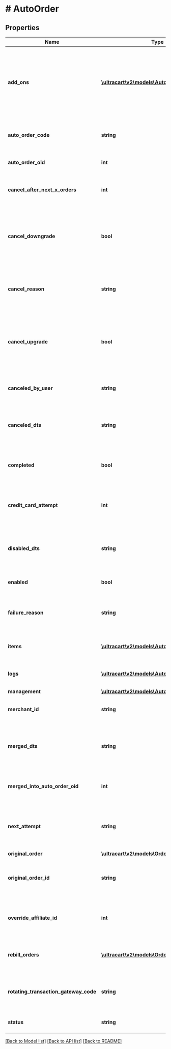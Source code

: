 # # AutoOrder

## Properties

Name | Type | Description | Notes
------------ | ------------- | ------------- | -------------
**add_ons** | [**\ultracart\v2\models\AutoOrderAddonItem[]**](AutoOrderAddonItem.md) | Array of addon objects instructing which items to add to auto order and how many times they should be added. | [optional]
**auto_order_code** | **string** | Unique code assigned to this auto order | [optional]
**auto_order_oid** | **int** | Auto order object identifier | [optional]
**cancel_after_next_x_orders** | **int** | Cancel this auto order after X additional rebills | [optional]
**cancel_downgrade** | **bool** | True if the auto order was canceled because the customer purchased a downgrade item | [optional]
**cancel_reason** | **string** | The reason this auto order was canceled by either merchant or customer | [optional]
**cancel_upgrade** | **bool** | True if the auto order was canceled because the customer purchased an upgrade item | [optional]
**canceled_by_user** | **string** | The user that canceled the auto order | [optional]
**canceled_dts** | **string** | The date/time that the auto order was canceled | [optional]
**completed** | **bool** | True if the auto order ran successfully to completion | [optional]
**credit_card_attempt** | **int** | The number of credit card attempts that have taken place | [optional]
**disabled_dts** | **string** | The date/time the auto order was disabled due to failed rebills | [optional]
**enabled** | **bool** | True if this auto order is enabled | [optional]
**failure_reason** | **string** | The reason this auto order failed during the last rebill attempt | [optional]
**items** | [**\ultracart\v2\models\AutoOrderItem[]**](AutoOrderItem.md) | The items that are setup to rebill | [optional]
**logs** | [**\ultracart\v2\models\AutoOrderLog[]**](AutoOrderLog.md) | Logs associated with this auto order | [optional]
**management** | [**\ultracart\v2\models\AutoOrderManagement**](AutoOrderManagement.md) |  | [optional]
**merchant_id** | **string** | UltraCart merchant ID owning this order | [optional]
**merged_dts** | **string** | The date/time the auto order was merged into another auto order | [optional]
**merged_into_auto_order_oid** | **int** | The auto order that this auto order was merged into | [optional]
**next_attempt** | **string** | The next time that the auto order will be attempted for processing | [optional]
**original_order** | [**\ultracart\v2\models\Order**](Order.md) |  | [optional]
**original_order_id** | **string** | The original order id that this auto order is associated with. | [optional]
**override_affiliate_id** | **int** | Override the affiliate id given credit for rebills of this auto order | [optional]
**rebill_orders** | [**\ultracart\v2\models\Order[]**](Order.md) | Rebill orders that have taken place on this auto order | [optional]
**rotating_transaction_gateway_code** | **string** | The RTG code associated with this order for future rebills | [optional]
**status** | **string** | The status of the auto order | [optional]

[[Back to Model list]](../../README.md#models) [[Back to API list]](../../README.md#endpoints) [[Back to README]](../../README.md)
